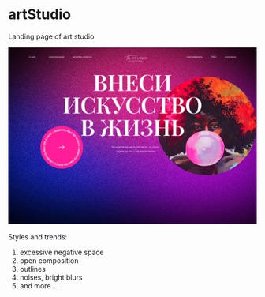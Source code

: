 # artStudio
Landing page of art studio

![Illustration for the project](https://github.com/borshhevskijj/artStudio/blob/main/%D0%BF%D1%80%D0%B5%D0%B2%D1%8C%D1%8E.jpg)

Styles and trends:
1) excessive negative space
2) open composition
3) outlines
4) noises, bright blurs
5) and more ...
